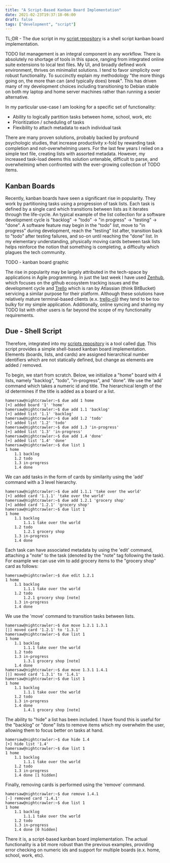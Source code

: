 ```yaml
---
title: "A Script-Based Kanban Board Implementation"
date: 2021-02-23T19:37:18-06:00
draft: false
tags: ["development", "script"]
---
```


TL;DR - The due script in my [script repository](https://github.com/hamersaw/scripts) is a shell script kanban board implementation.

TODO list management is an integral component in any workflow. There is absolutely no shortage of tools in this space, ranging from integrated online suite extensions to local text files. My UI, and broadly defined work environment, thrives on minimalist solutions. I tend to favor simplicity over robust functionality. To succinctly explain my methodology "the more things going on, the more than can (and typically does) break". This has driven many of my development choices including transitioning to Debian stable on both my laptop and home server machines rather than running a sexier alternative.

In my particular use-case I am looking for a specific set of functionality:
- Ability to logically partition tasks between home, school, work, etc
- Prioritization / scheduling of tasks
- Flexibility to attach metadata to each individual task

There are many proven solutions, probably backed by profound psychologic studies, that increase productivity x-fold by rewarding task completion and not-overwhelming users. For the last few years I relied on a simple text file, creating lists with assorted metadata. However, my increased task-load deems this solution untenable, difficult to parse, and overwhelming when confronted with the ever-growing collection of TODO items.

## Kanban Boards

Recently, kanban boards have seen a significant rise in popularity. They work by partitioning tasks using a progression of task lists. Each task is defined by a single card which transitions between lists as it iterates through the life-cycle. An typical example of the list collection for a software development cycle is "backlog" -> "todo" -> "in progress" -> "testing" -> "done". A software feature may begin in the "todo" list, move to "in progress" during development, reach the "testing" list after, transition back to "todo" after testing failures, and so-on until reaching the "done" list. In my elementary understanding, physically moving cards between task lists helps reinforce the notion that something is completing, a difficulty which plagues the tech community.

TODO - kanban board graphic

The rise in popularity may be largely attributed in the tech-space by applications in Agile programming. In just the last week I have used [Zenhub](https://www.zenhub.com/), which focuses on the github ecosystem tracking issues and the development cycle and [Trello](https://trello.com/) which is ran by Atlassian (think BitBucket) servicing a similar purpose for their platform. Although these solutions have relatively mature terminal-based clients (e.x. [trello-cli](https://github.com/mheap/trello-cli)) they tend to be too bulky for my simple application. Additionally, online syncing and sharing my TODO list with other users is far beyond the scope of my functionality requirements.


## Due - Shell Script

Therefore, integrated into my [scripts repository](https://github.com/hamersaw/scripts) is a tool called [due](https://github.com/hamersaw/scripts/blob/master/due). This script provides a simple shell-based kanban board implementation. Elements (boards, lists, and cards) are assigned hierarchical number identifiers which are not statically defined, but change as elements are added / removed.

To begin, we start from scratch. Below, we initialize a "home" board with 4 lists, namely "backlog", "todo", "in-progress", and "done". We use the 'add' command which takes a numeric id and title. The hierarchical length of the id determines if the title is added as a board or a list.

    hamersaw@nightcrawler:~$ due add 1 home
    [+] added board '1' 'home'
    hamersaw@nightcrawler:~$ due add 1.1 'backlog'
    [+] added list '1.1' 'backlog'
    hamersaw@nightcrawler:~$ due add 1.2 'todo'
    [+] added list '1.2' 'todo'
    hamersaw@nightcrawler:~$ due add 1.3 'in-progress'
    [+] added list '1.3' 'in-progress'
    hamersaw@nightcrawler:~$ due add 1.4 'done'
    [+] added list '1.4' 'done'
    hamersaw@nightcrawler:~$ due list 1
    1 home
        1.1 backlog
        1.2 todo
        1.3 in-progress
        1.4 done

We can add tasks in the form of cards by similarity using the 'add' command with a 3 level hierarchy.

    hamersaw@nightcrawler:~$ due add 1.1.1 'take over the world'
    [+] added card '1.1.1' 'take over the world'
    hamersaw@nightcrawler:~$ due add 1.2.1 'grocery shop'
    [+] added card '1.2.1' 'grocery shop'
    hamersaw@nightcrawler:~$ due list 1
    1 home
        1.1 backlog
            1.1.1 take over the world
        1.2 todo
            1.2.1 grocery shop
        1.3 in-progress
        1.4 done

Each task can have associated metadata by using the 'edit' command, attaching a "note" to the task (denoted by the "note" tag following the task). For example we can use vim to add grocery items to the "grocery shop" card as follows:

    hamersaw@nightcrawler:~$ due edit 1.2.1
    1 home
        1.1 backlog
            1.1.1 take over the world
        1.2 todo
            1.2.1 grocery shop [note]
        1.3 in-progress
        1.4 done

We use the 'move' command to transition tasks between lists.

    hamersaw@nightcrawler:~$ due move 1.2.1 1.3.1
	[|] moved card '1.2.1' to '1.3.1'
	hamersaw@nightcrawler:~$ due list 1
	1 home
		1.1 backlog
			1.1.1 take over the world
		1.2 todo
		1.3 in-progress
			1.3.1 grocery shop [note]
		1.4 done
    hamersaw@nightcrawler:~$ due move 1.3.1 1.4.1
	[|] moved card '1.3.1' to '1.4.1'
	hamersaw@nightcrawler:~$ due list 1
	1 home
		1.1 backlog
			1.1.1 take over the world
		1.2 todo
		1.3 in-progress
		1.4 done
			1.4.1 grocery shop [note]

The ability to "hide" a list has been included. I have found this is useful for the "backlog" or "done" lists to remove items which my overwhelm the user, allowing them to focus better on tasks at hand.

    hamersaw@nightcrawler:~$ due hide 1.4
    [+] hide list '1.4'
    hamersaw@nightcrawler:~$ due list 1
    1 home
        1.1 backlog
            1.1.1 take over the world
        1.2 todo
        1.3 in-progress
        1.4 done [1 hidden]

Finally, removing cards is performed using the 'remove' command.

    hamersaw@nightcrawler:~$ due remove 1.4.1
    [-] removed card '1.4.1'
    hamersaw@nightcrawler:~$ due list 1
    1 home
        1.1 backlog
            1.1.1 take over the world
        1.2 todo
        1.3 in-progress
        1.4 done [0 hidden]

There it is, a script-based kanban board implementation. The actual functionality is a bit more robust than the previous examples, providing error checking on numeric ids and support for multiple boards (e.x. home, school, work, etc).

